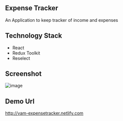 ## Expense Tracker

An Application to keep tracker of income and expenses

## Technology Stack
* React
* Redux Toolkit
* Reselect

## Screenshot
![image](https://user-images.githubusercontent.com/52628995/86965759-e5d1b080-c15f-11ea-9af3-15791c2f1207.png)

## Demo Url
http://vam-expensetracker.netlify.com
